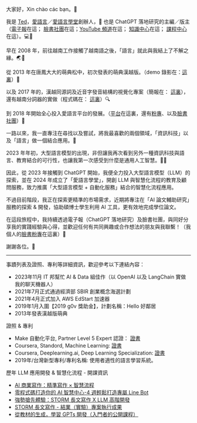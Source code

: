 大家好，Xin chào các bạn。👋

我是 [Ted](https://www.facebook.com/Chen.Ching.Tai)，[愛語言](https://www.iyuyan.net/)／[愛語言學堂](https://www.accupass.com/organizer/detail/2411260901111756440044)創辦人，📣 也是 ChatGPT 落地研究的主編／版主 （[電子報](https://chatgptlanding.substack.com/)在這； [臉書社團](https://www.facebook.com/groups/631614079045059)在這；[YouTube 頻道](https://www.youtube.com/@ted_aigc)在這； [知識中心](https://llm-hub.notion.site/ChatGPT-LLM-a09891de7bd34cccb4f14fe17878875b)在這； [課程中心](https://www.accupass.com/organizer/detail/2411260901111756440044)在這）。💻🔧

早在 2008 年，前往越南工作接觸了越南語之後，「語言」就此與我結上了不解之緣。🌏💬

從 2013 年在唐鳳大大的萌典松中，初次發表的萌典漢越版。（demo 錄影在：[這裏](https://www.youtube.com/watch?v=6QHtvrePC8I)）🎥

以及 2017 年的，漢越同源詞及近音字發音結構的視覺化專案（簡報在： [這裏](https://www.slideshare.net/u8621011/is-there-an-effective-way-to-learn-similar-dialects-71188082)），還有越南分詞器的實做（程式碼在： [這裏](https://github.com/u8621011/pyVitk)）🔍

到 2018 年開始全心投入愛語言平台的發展。（[平台](https://www.iyuyan.net/)在這裏，還有[粉專](https://www.facebook.com/iyuewen/)、以及[臉書社團](https://www.facebook.com/groups/1890144617701783)）🌟

一路以來，我一直專注在尋找以及嘗試，將我最喜歡的兩個領域，「資訊科技」以及「語言」做一個結合應用。🤝

2023 年年初，大型語言模型的出現，非但讓我再次看到另外一種資訊科技與語言、教育結合的可行性，也讓我第一次感受到什麼是通用人工智慧。🚀🧠

因此，從 2023 年接觸到 ChatGPT 開始，我便全力投入大型語言模型（LLM）的探索，並在 2024 年成立了「愛語言學堂」，開創 LLM 與智慧化流程的教育及顧問服務，致力推廣「大型語言模型 + 自動化服務」結合的智慧化流程應用。

不過目前階段，我正在探索更精準的市場需求，近期將專注在「AI 論文輔助研究」服務的探索 & 開發，協助碩博士學生利用 AI 工具，更有效地完成學位論文。

在這段旅程中，我持續透過電子報（ChatGPT 落地研究）及臉書社團，與同好分享我的實踐經驗與心得，並歡迎任何有共同興趣或合作想法的朋友與我聯繫！（我個人的[臉書粉專](https://www.facebook.com/ted.aigc)在這裏）🤝

謝謝各位。🙏

---

事蹟列表及證照、專利等詳細資訊，歡迎參考以下連結內容：

- 2023年11月 IT 邦幫忙 AI & Data 組佳作（以 OpenAI 以及 LangChain 實做我的聊天機器人）
- 2021年7月正式通過經濟部 SBIR 創業概念海選計劃
- 2021年4月正式加入 AWS EdStart 加速器
- 2019年1月入圍【2019 g0v 獎助金】，計劃名稱：Hello 好鄰居
- 2013年發表漢越版萌典

證照 & 專利

- Make 自動化平台, Partner Level 5 Expert 認證： [證書](https://partnertraining.make.com/certificates/amidjudb7c)
- Coursera, Standord, Machine Learning: [證書](https://coursera.org/share/ccf638101028787ea2594064a0c8e611)
- Coursera, Deeplearning.ai, Deep Learning Specialization: [證書](https://coursera.org/share/64305bc90d35c75113749d2cbc4b4a1a)
- 2019年/台灣新型專利/專利名稱: 使用者適性的語言學習系統。

歷年 LLM 應用開發 & 智慧化流程 - 開課資訊

- [AI 商業寫作：精準寫作 × 智慧流程](https://www.accupass.com/event/2502260534035768855060)
- [零程式碼打造你的 AI 智慧中心-4 週輕鬆打造專屬 Line Bot](https://www.accupass.com/event/2411290900041849649676)
- [強勢搶先體驗：STORM 長文寫作 X LLM 高階開發](https://www.accupass.com/event/2501030314534465739770)
- [STORM 長文寫作 - 結業（實驗）專案執行成果](https://llm-hub.notion.site/STORM-3b83e7f6232e4bf8aca2395a9daba887)
- [從教材的生成，學習 GPTs 開發（入門者的公開課程）](https://llm-hub.notion.site/GPTs-f6de65e2da1441a38968f0400baeaced)

